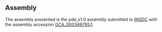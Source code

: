

Assembly
--------

The assembly presented is the pde\_v1.0 assembly submitted to
[INSDC](http://www.insdc.org) with the assembly accession
[GCA\_000346795.1](http://www.ebi.ac.uk/ena/data/view/GCA_000346795.1).
